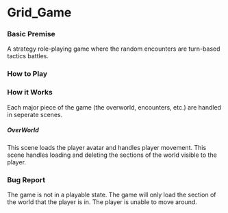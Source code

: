 # Grid_Game
### Basic Premise
A strategy role-playing game where the random encounters are turn-based tactics battles.
### How to Play
### How it Works
Each major piece of the game (the overworld, encounters, etc.) are handled in seperate scenes.
##### OverWorld
This scene loads the player avatar and handles player movement. This scene handles loading and deleting the sections of the world visible to the player.
### Bug Report
The game is not in a playable state. The game will only load the section of the world that the player is in. The player is unable to move around.
